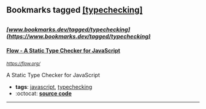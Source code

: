 ## Bookmarks tagged [[typechecking]](https://www.bookmarks.dev/search?q=[typechecking])

_<sup><sup>[www.bookmarks.dev/tagged/typechecking](https://www.bookmarks.dev/tagged/typechecking)</sup></sup>_
---
#### [Flow - A Static Type Checker for JavaScript](https://flow.org/)
_<sup>https://flow.org/</sup>_

A Static Type Checker for JavaScript
* **tags**: [javascript](../tagged/javascript.md), [typechecking](../tagged/typechecking.md)
* :octocat: **[source code](https://github.com/facebook/flow)**
---
